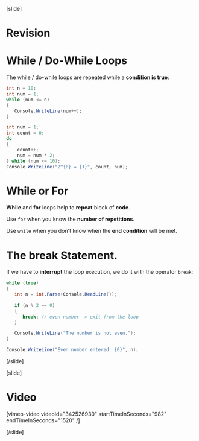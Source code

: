 [slide]
# Revision

# While / Do-While Loops
The while / do-while loops are repeated while a **condition is true**:

```cs live
int n = 10;
int num = 1;
while (num <= n)
{
   Console.WriteLine(num++);
}
```

``` cs live
int num = 1;
int count = 0;
do
{
    count++;
    num = num * 2;
} while (num <= 10);
Console.WriteLine("2^{0} = {1}", count, num);
```

# While or For
**While** and **for** loops help to **repeat** block of **code**.

Use `for` when you know the **number of repetitions**.

Use `while` when you don't know when the **end condition** will be met.

# The break Statement.
If we have to **interrupt** the loop execution, we do it with the operator `break`:
``` cs
while (true)
{
   int n = int.Parse(Console.ReadLine());
   
   if (n % 2 == 0)
   {
      break; // even number -> exit from the loop
   }

   Console.WriteLine("The number is not even.");
}

Console.WriteLine("Even number entered: {0}", n);
```
[/slide]

[slide]
# Video

[vimeo-video videoId="342526930" startTimeInSeconds="982" endTimeInSeconds="1520" /]

[/slide]